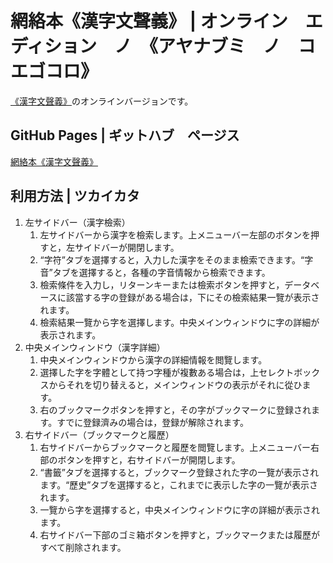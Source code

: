 # 網絡本《漢字文聲義》 | オンライン　エディション　ノ　《アヤナブミ　ノ　コエゴコロ》

[《漢字文聲義》](https://www.melonbooks.co.jp/detail/detail.php?product_id=1599693)のオンラインバージョンです。

## GitHub Pages | ギットハブ　ページス

[網絡本《漢字文聲義》](https://magnezone462.github.io/myang-qhanshieng/)

## 利用方法 | ツカイカタ

1. 左サイドバー（漢字檢索）
   1. 左サイドバーから漢字を檢索します。上メニューバー左部のボタンを押すと，左サイドバーが開閉します。
   2. “字符”タブを選擇すると，入力した漢字をそのまま檢索できます。“字音”タブを選擇すると，各種の字音情報から檢索できます。
   3. 檢索條件を入力し，リターンキーまたは檢索ボタンを押すと，データベースに該當する字の登録がある場合は，下にその檢索結果一覽が表示されます。
   4. 檢索結果一覽から字を選擇します。中央メインウィンドウに字の詳細が表示されます。
2. 中央メインウィンドウ（漢字詳細）
   1. 中央メインウィンドウから漢字の詳細情報を閲覽します。
   2. 選擇した字を字體として持つ字種が複數ある場合は，上セレクトボックスからそれを切り替えると，メインウィンドウの表示がそれに從ひます。
   3. 右のブックマークボタンを押すと，その字がブックマークに登録されます。すでに登録濟みの場合は，登録が解除されます。
3. 右サイドバー（ブックマークと履歷）
   1. 右サイドバーからブックマークと履歷を閲覽します。上メニューバー右部のボタンを押すと，右サイドバーが開閉します。
   2. “書籤”タブを選擇すると，ブックマーク登録された字の一覽が表示されます。“歷史”タブを選擇すると，これまでに表示した字の一覽が表示されます。
   3. 一覽から字を選擇すると，中央メインウィンドウに字の詳細が表示されます。
   4. 右サイドバー下部のゴミ箱ボタンを押すと，ブックマークまたは履歷がすべて削除されます。
